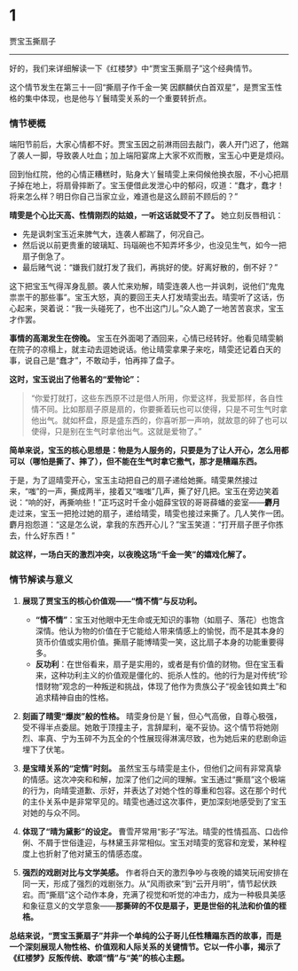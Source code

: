 # 1

贾宝玉撕扇子

---

好的，我们来详细解读一下《红楼梦》中“贾宝玉撕扇子”这个经典情节。

这个情节发生在第三十一回“撕扇子作千金一笑 因麒麟伏白首双星”，是贾宝玉性格的集中体现，也是他与丫鬟晴雯关系的一个重要转折点。

### 情节梗概

端阳节前后，大家心情都不好。贾宝玉因之前淋雨回去敲门，袭人开门迟了，他踹了袭人一脚，导致袭人吐血；加上端阳宴席上大家不欢而散，宝玉心中更是烦闷。

回到怡红院，他的心情正糟糕时，贴身大丫鬟晴雯上来伺候他换衣服，不小心把扇子掉在地上，将扇骨摔断了。宝玉便借此发泄心中的郁闷，叹道：“蠢才，蠢才！将来怎么样？明日你自己当家立业，难道也是这么顾前不顾后的？”

**晴雯是个心比天高、性情刚烈的姑娘，一听这话就受不了了。** 她立刻反唇相讥：

- 先是讽刺宝玉近来脾气大，连袭人都踹了，何况自己。
- 然后说以前更贵重的玻璃缸、玛瑙碗也不知弄坏多少，也没见生气，如今一把扇子倒急了。
- 最后赌气说：“嫌我们就打发了我们，再挑好的使。好离好散的，倒不好？”

这下把宝玉气得浑身乱颤。袭人忙来劝解，晴雯连袭人也一并讽刺，说他们“鬼鬼祟祟干的那些事”。宝玉大怒，真的要回王夫人打发晴雯出去。晴雯听了这话，伤心起来，哭着说：“我一头碰死了，也不出这门儿。”众人跪了一地苦苦哀求，宝玉才作罢。

**事情的高潮发生在傍晚。** 宝玉在外面喝了酒回来，心情已经转好。他看见晴雯躺在院子的凉榻上，就主动去逗她说话。他让晴雯拿果子来吃，晴雯还记着白天的事，说自己是“蠢才”，不敢动手，怕再摔了盘子。

**这时，宝玉说出了他著名的“爱物论”：**

> “你爱打就打，这些东西原不过是借人所用，你爱这样，我爱那样，各自性情不同。比如那扇子原是扇的，你要撕着玩也可以使得，只是不可生气时拿他出气。就如杯盘，原是盛东西的，你喜听那一声响，就故意的碎了也可以使得，只是别在生气时拿他出气。这就是爱物了。”

**简单来说，宝玉的核心思想是：物是为人服务的，只要是为了让人开心，怎么用都可以（哪怕是撕了、摔了），但不能在生气时拿它撒气，那才是糟蹋东西。**

于是，为了逗晴雯开心，宝玉主动把自己的扇子递给她撕。晴雯果然接过来，“嗤”的一声，撕成两半，接着又“嗤嗤”几声，撕了好几把。宝玉在旁边笑着说：“响的好，再撕响些！”正巧这时千金小姐薛宝钗的哥哥薛蟠的妾室——**麝月** 走过来，宝玉一把抢过她的扇子，递给晴雯，晴雯也接过来撕了。几人笑作一团。麝月抱怨道：“这是怎么说，拿我的东西开心儿？”宝玉笑道：“打开扇子匣子你拣去，什么好东西！”

**就这样，一场白天的激烈冲突，以夜晚这场“千金一笑”的嬉戏化解了。**

### 情节解读与意义

1.  **展现了贾宝玉的核心价值观——“情不情”与反功利。**

    - **“情不情”**：宝玉对他眼中无生命或无知识的事物（如扇子、落花）也饱含深情。他认为物的价值在于它能给人带来情感上的愉悦，而不是其本身的货币价值或实用价值。撕扇子能博晴雯一笑，这比扇子本身的功能重要得多。
    - **反功利**：在世俗看来，扇子是实用的，或者是有价值的财物。但在宝玉看来，这种功利主义的价值观是僵化的、扼杀人性的。他的行为是对传统“珍惜财物”观念的一种叛逆和挑战，体现了他作为贵族公子“视金钱如粪土”和追求精神自由的性格。

2.  **刻画了晴雯“爆炭”般的性格。**
    晴雯身份是丫鬟，但心气高傲，自尊心极强，受不得半点委屈。她敢于顶撞主子，言辞犀利，毫不妥协。这个情节将她刚烈、率真、宁为玉碎不为瓦全的个性展现得淋漓尽致，也为她后来的悲剧命运埋下了伏笔。

3.  **是宝晴关系的“定情”时刻。**
    虽然宝玉与晴雯是主仆，但他们之间有非常真挚的情感。这次冲突和和解，加深了他们之间的理解。宝玉通过“撕扇”这个极端的行为，向晴雯道歉、示好，并表达了对她个性的尊重和包容。这在那个时代的主仆关系中是非常罕见的。晴雯也通过这次事件，更加深刻地感受到了宝玉对她的与众不同。

4.  **体现了“晴为黛影”的设定。**
    曹雪芹常用“影子”写法。晴雯的性情孤高、口齿伶俐、不屑于世俗逢迎，与林黛玉非常相似。宝玉对晴雯的宽容和宠爱，某种程度上也折射了他对黛玉的情感态度。

5.  **强烈的戏剧对比与文学美感。**
    作者将白天的激烈争吵与夜晚的嬉笑玩闹安排在同一天，形成了强烈的戏剧张力。从“风雨欲来”到“云开月明”，情节起伏跌宕。而“撕扇”这个动作本身，充满了视觉和听觉的冲击力，成为一种极具美感和象征意义的文学意象——**那撕碎的不仅是扇子，更是世俗的礼法和价值的桎梏。**

**总结来说，“贾宝玉撕扇子”并非一个单纯的公子哥儿任性糟蹋东西的故事，而是一个深刻展现人物性格、价值观和人际关系的关键情节。它以一件小事，揭示了《红楼梦》反叛传统、歌颂“情”与“美”的核心主题。**
